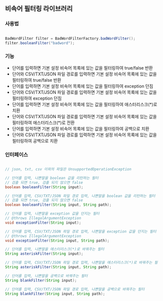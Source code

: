 ## 비속어 필터링 라이브러리

### 사용법

```java

BadWordFilter filter = BadWordFilterFactory.badWordFilter();
filter.booleanFilter("badword");

```


### 기능

- 단어를 입력하면 기본 설정 비속어 목록에 있는 값을 필터링하여 true/false 반환
- 단어와 CSV/TXT/JSON 파일 경로를 입력하면 기본 설정 비속어 목록에 있는 값을 필터링하여 true/false 반환
- 단어를 입력하면 기본 설정 비속어 목록에 있는 값을 필터링하여 exception 던짐
- 단어와 CSV/TXT/JSON 파일 경로를 입력하면 기본 설정 비속어 목록에 있는 값을 필터링하여 exception 던짐
- 단어를 입력하면 기본 설정 비속어 목록에 있는 값을 필터링하여 애스터리스크(*)로 치환
- 단어와 CSV/TXT/JSON 파일 경로를 입력하면 기본 설정 비속어 목록에 있는 값을 필터링하여 애스터리스크(*)로 전환
- 단어를 입력하면 기본 설정 비속어 목록에 있는 값을 필터링하여 공백으로 치환
- 단어와 CSV/TXT/JSON 파일 경로를 입력하면 기본 설정 비속어 목록에 있는 값을 필터링하여 공백으로 치환

### 인터페이스

```java

// json, txt, csv 이외의 파일은 UnsupportedOperationException

// 단어를 입력, 나쁜말을 boolean 값을 리턴하는 필터
// 검출 되면 true, 검출 되지 않으면 false
boolean booleanFilter(String input);

// 단어를 입력, CSV/TXT/JSON 파일 경로 입력, 나쁜말을 boolean 값을 리턴하는 필터
// 검출 되면 true, 검출 되지 않으면 false
boolean booleanFilter(String input, String path);

// 단어를 입력, 나쁜말을 exception 값을 던지는 필터
// @throws IllegalArgumentException
void exceptionFilter(String input);

// 단어를 입력, CSV/TXT/JSON 파일 경로 입력, 나쁜말을 exception 값을 던지는 필터
// @throws IllegalArgumentException
void exceptionFilter(String input, String path);

// 단어를 입력, 나쁜말을 애스터리스크(*)로 바꿔주는 필터
String asteriskFilter(String input);

// 단어를 입력, CSV/TXT/JSON 파일 경로 입력, 나쁜말을 애스터리스크(*)로 바꿔주는 필터
String asteriskFilter(String input, String path);

// 단어를 입력, 나쁜말을 공백으로 바꿔주는 필터
String blankFilter(String input);

// 단어를 입력, CSV/TXT/JSON 파일 경로 입력, 나쁜말을 공백으로 바꿔주는 필터
String blankFilter(String input, String path);

```
